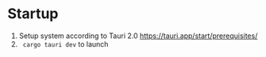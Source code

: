 # Startup
1. Setup system according to Tauri 2.0 https://tauri.app/start/prerequisites/
2. ` cargo tauri dev` to launch